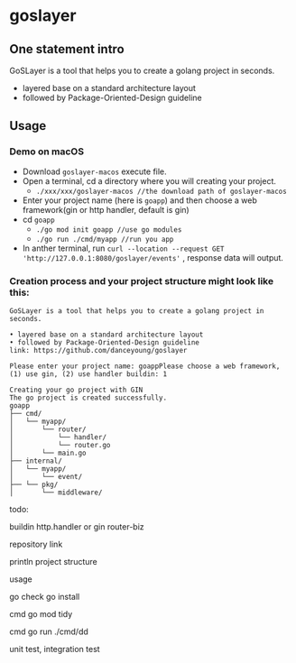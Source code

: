 # goslayer

## One statement intro

GoSLayer is a tool that helps you to create a golang project in seconds.

* layered base on a standard architecture layout
* followed by Package-Oriented-Design guideline

## Usage

### Demo on macOS

* Download `goslayer-macos` execute file.
* Open a terminal, cd a directory where you will creating your project.
  * `./xxx/xxx/goslayer-macos //the download path of goslayer-macos`
* Enter your project name (here is `goapp`) and then choose a web framework(gin or http handler, default is gin)
* cd `goapp`
  * `./go mod init goapp //use go modules`
  * `./go run ./cmd/myapp //run you app`
* In anther terminal, run `curl --location --request GET 'http://127.0.0.1:8080/goslayer/events'` , response data will output.

### Creation process and your project structure might look like this:

```
GoSLayer is a tool that helps you to create a golang project in seconds.

• layered base on a standard architecture layout
• followed by Package-Oriented-Design guideline
link: https://github.com/danceyoung/goslayer

Please enter your project name: goappPlease choose a web framework,
(1) use gin, (2) use handler buildin: 1

Creating your go project with GIN
The go project is created successfully.
goapp
├── cmd/
│   └── myapp/
│       └── router/
│           └── handler/
│           └── router.go
│       └── main.go
├── internal/
│   └── myapp/
│       └── event/
├── └── pkg/
│       └── middleware/
```

todo:

buildin http.handler or gin
router-biz

repository link

println project structure

usage

go check go install

cmd go mod tidy

cmd go run ./cmd/dd

unit test, integration test

